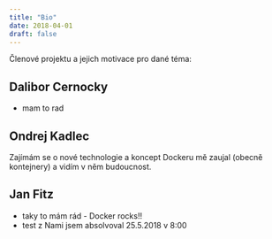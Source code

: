 ```yaml
---
title: "Bio"
date: 2018-04-01
draft: false
---
```


Členové projektu a jejich motivace pro dané téma:

## Dalibor Cernocky
- mam to rad

## Ondrej Kadlec
Zajímám se o nové technologie a koncept Dockeru mě zaujal (obecně kontejnery) a vidím v něm budoucnost.

## Jan Fitz
 - taky to mám rád - Docker rocks!!
 - test z Nami jsem absolvoval 25.5.2018 v 8:00
